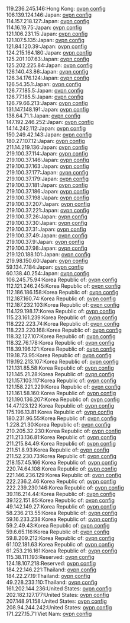 119.236.245.146:Hong Kong: [ovpn config](vpn/119_236_245_146.ovpn)  
106.139.124.146:Japan: [ovpn config](vpn/106_139_124_146.ovpn)  
114.157.218.127:Japan: [ovpn config](vpn/114_157_218_127.ovpn)  
114.16.19.75:Japan: [ovpn config](vpn/114_16_19_75.ovpn)  
121.106.231.15:Japan: [ovpn config](vpn/121_106_231_15.ovpn)  
121.107.5.135:Japan: [ovpn config](vpn/121_107_5_135.ovpn)  
121.84.120.39:Japan: [ovpn config](vpn/121_84_120_39.ovpn)  
124.215.164.180:Japan: [ovpn config](vpn/124_215_164_180.ovpn)  
125.201.107.63:Japan: [ovpn config](vpn/125_201_107_63.ovpn)  
125.202.225.84:Japan: [ovpn config](vpn/125_202_225_84.ovpn)  
126.140.43.86:Japan: [ovpn config](vpn/126_140_43_86.ovpn)  
126.34.176.124:Japan: [ovpn config](vpn/126_34_176_124.ovpn)  
126.54.35.1:Japan: [ovpn config](vpn/126_54_35_1.ovpn)  
126.77.185.5:Japan: [ovpn config](vpn/126_77_185_5.ovpn)  
126.77.185.5:Japan: [ovpn config](vpn/126_77_185_5.ovpn)  
126.79.66.213:Japan: [ovpn config](vpn/126_79_66_213.ovpn)  
131.147.148.191:Japan: [ovpn config](vpn/131_147_148_191.ovpn)  
138.64.71.1:Japan: [ovpn config](vpn/138_64_71_1.ovpn)  
147.192.246.252:Japan: [ovpn config](vpn/147_192_246_252.ovpn)  
14.14.242.112:Japan: [ovpn config](vpn/14_14_242_112.ovpn)  
150.249.42.143:Japan: [ovpn config](vpn/150_249_42_143.ovpn)  
180.27.107.12:Japan: [ovpn config](vpn/180_27_107_12.ovpn)  
211.14.219.136:Japan: [ovpn config](vpn/211_14_219_136.ovpn)  
219.100.37.114:Japan: [ovpn config](vpn/219_100_37_114.ovpn)  
219.100.37.146:Japan: [ovpn config](vpn/219_100_37_146.ovpn)  
219.100.37.163:Japan: [ovpn config](vpn/219_100_37_163.ovpn)  
219.100.37.177:Japan: [ovpn config](vpn/219_100_37_177.ovpn)  
219.100.37.179:Japan: [ovpn config](vpn/219_100_37_179.ovpn)  
219.100.37.181:Japan: [ovpn config](vpn/219_100_37_181.ovpn)  
219.100.37.186:Japan: [ovpn config](vpn/219_100_37_186.ovpn)  
219.100.37.198:Japan: [ovpn config](vpn/219_100_37_198.ovpn)  
219.100.37.207:Japan: [ovpn config](vpn/219_100_37_207.ovpn)  
219.100.37.221:Japan: [ovpn config](vpn/219_100_37_221.ovpn)  
219.100.37.26:Japan: [ovpn config](vpn/219_100_37_26.ovpn)  
219.100.37.30:Japan: [ovpn config](vpn/219_100_37_30.ovpn)  
219.100.37.31:Japan: [ovpn config](vpn/219_100_37_31.ovpn)  
219.100.37.49:Japan: [ovpn config](vpn/219_100_37_49.ovpn)  
219.100.37.9:Japan: [ovpn config](vpn/219_100_37_9.ovpn)  
219.100.37.98:Japan: [ovpn config](vpn/219_100_37_98.ovpn)  
219.120.188.101:Japan: [ovpn config](vpn/219_120_188_101.ovpn)  
219.98.150.60:Japan: [ovpn config](vpn/219_98_150_60.ovpn)  
59.134.7.184:Japan: [ovpn config](vpn/59_134_7_184.ovpn)  
60.138.40.254:Japan: [ovpn config](vpn/60_138_40_254.ovpn)  
106.245.75.94:Korea Republic of: [ovpn config](vpn/106_245_75_94.ovpn)  
112.121.246.245:Korea Republic of: [ovpn config](vpn/112_121_246_245.ovpn)  
112.186.186.158:Korea Republic of: [ovpn config](vpn/112_186_186_158.ovpn)  
112.187.160.74:Korea Republic of: [ovpn config](vpn/112_187_160_74.ovpn)  
112.187.232.103:Korea Republic of: [ovpn config](vpn/112_187_232_103.ovpn)  
114.129.198.17:Korea Republic of: [ovpn config](vpn/114_129_198_17.ovpn)  
115.23.161.239:Korea Republic of: [ovpn config](vpn/115_23_161_239.ovpn)  
118.222.223.74:Korea Republic of: [ovpn config](vpn/118_222_223_74.ovpn)  
118.223.220.168:Korea Republic of: [ovpn config](vpn/118_223_220_168.ovpn)  
118.32.127.107:Korea Republic of: [ovpn config](vpn/118_32_127_107.ovpn)  
118.32.76.178:Korea Republic of: [ovpn config](vpn/118_32_76_178.ovpn)  
118.39.196.121:Korea Republic of: [ovpn config](vpn/118_39_196_121.ovpn)  
119.18.73.95:Korea Republic of: [ovpn config](vpn/119_18_73_95.ovpn)  
119.192.213.107:Korea Republic of: [ovpn config](vpn/119_192_213_107.ovpn)  
121.131.85.58:Korea Republic of: [ovpn config](vpn/121_131_85_58.ovpn)  
121.145.21.28:Korea Republic of: [ovpn config](vpn/121_145_21_28.ovpn)  
121.157.103.117:Korea Republic of: [ovpn config](vpn/121_157_103_117.ovpn)  
121.158.221.229:Korea Republic of: [ovpn config](vpn/121_158_221_229.ovpn)  
121.161.58.160:Korea Republic of: [ovpn config](vpn/121_161_58_160.ovpn)  
121.190.136.207:Korea Republic of: [ovpn config](vpn/121_190_136_207.ovpn)  
14.47.123.122:Korea Republic of: [ovpn config](vpn/14_47_123_122.ovpn)  
175.196.13.81:Korea Republic of: [ovpn config](vpn/175_196_13_81.ovpn)  
180.231.96.55:Korea Republic of: [ovpn config](vpn/180_231_96_55.ovpn)  
1.228.21.30:Korea Republic of: [ovpn config](vpn/1_228_21_30.ovpn)  
210.205.32.230:Korea Republic of: [ovpn config](vpn/210_205_32_230.ovpn)  
211.213.136.81:Korea Republic of: [ovpn config](vpn/211_213_136_81.ovpn)  
211.215.84.49:Korea Republic of: [ovpn config](vpn/211_215_84_49.ovpn)  
211.51.8.93:Korea Republic of: [ovpn config](vpn/211_51_8_93.ovpn)  
211.52.230.73:Korea Republic of: [ovpn config](vpn/211_52_230_73.ovpn)  
218.157.45.166:Korea Republic of: [ovpn config](vpn/218_157_45_166.ovpn)  
220.74.64.108:Korea Republic of: [ovpn config](vpn/220_74_64_108.ovpn)  
221.146.236.129:Korea Republic of: [ovpn config](vpn/221_146_236_129.ovpn)  
222.236.2.46:Korea Republic of: [ovpn config](vpn/222_236_2_46.ovpn)  
222.239.230.146:Korea Republic of: [ovpn config](vpn/222_239_230_146.ovpn)  
39.116.214.44:Korea Republic of: [ovpn config](vpn/39_116_214_44.ovpn)  
39.122.151.85:Korea Republic of: [ovpn config](vpn/39_122_151_85.ovpn)  
49.142.149.27:Korea Republic of: [ovpn config](vpn/49_142_149_27.ovpn)  
58.236.213.55:Korea Republic of: [ovpn config](vpn/58_236_213_55.ovpn)  
59.16.233.238:Korea Republic of: [ovpn config](vpn/59_16_233_238.ovpn)  
59.2.49.43:Korea Republic of: [ovpn config](vpn/59_2_49_43.ovpn)  
59.6.65.116:Korea Republic of: [ovpn config](vpn/59_6_65_116.ovpn)  
59.8.209.212:Korea Republic of: [ovpn config](vpn/59_8_209_212.ovpn)  
61.102.181.63:Korea Republic of: [ovpn config](vpn/61_102_181_63.ovpn)  
61.253.216.161:Korea Republic of: [ovpn config](vpn/61_253_216_161.ovpn)  
115.38.111.193:Reserved: [ovpn config](vpn/115_38_111_193.ovpn)  
124.18.107.218:Reserved: [ovpn config](vpn/124_18_107_218.ovpn)  
184.22.146.221:Thailand: [ovpn config](vpn/184_22_146_221.ovpn)  
184.22.27.19:Thailand: [ovpn config](vpn/184_22_27_19.ovpn)  
49.228.233.110:Thailand: [ovpn config](vpn/49_228_233_110.ovpn)  
161.202.144.236:United States: [ovpn config](vpn/161_202_144_236.ovpn)  
202.182.127.177:United States: [ovpn config](vpn/202_182_127_177.ovpn)  
207.148.91.158:United States: [ovpn config](vpn/207_148_91_158.ovpn)  
208.94.244.242:United States: [ovpn config](vpn/208_94_244_242.ovpn)  
171.227.15.71:Viet Nam: [ovpn config](vpn/171_227_15_71.ovpn)  
